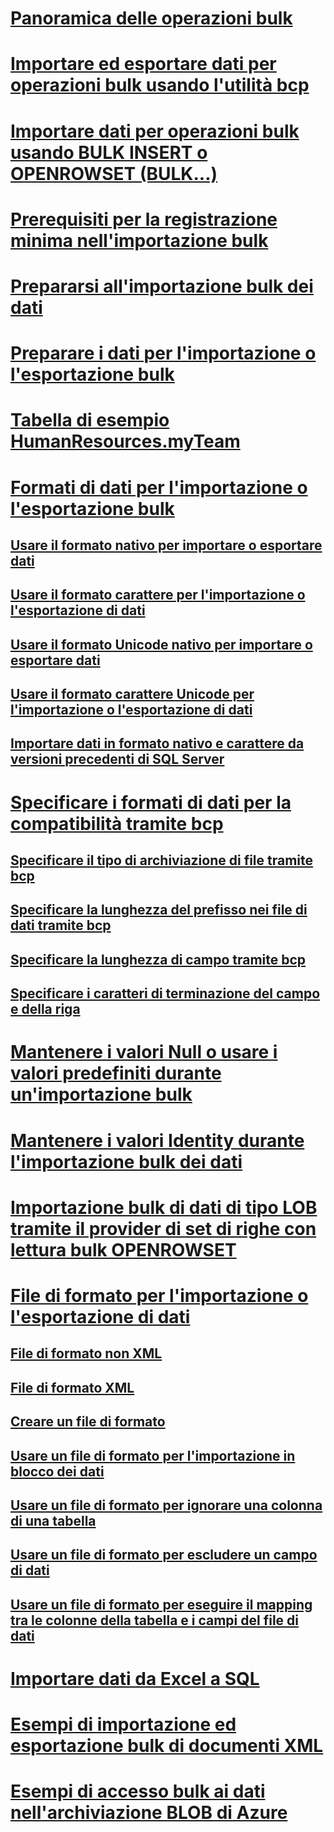 # [Panoramica delle operazioni bulk](bulk-import-and-export-of-data-sql-server.md)  
# [Importare ed esportare dati per operazioni bulk usando l'utilità bcp](import-and-export-bulk-data-by-using-the-bcp-utility-sql-server.md)  
# [Importare dati per operazioni bulk usando BULK INSERT o OPENROWSET (BULK...)](import-bulk-data-by-using-bulk-insert-or-openrowset-bulk-sql-server.md)  
# [Prerequisiti per la registrazione minima nell'importazione bulk](prerequisites-for-minimal-logging-in-bulk-import.md)  
# [Prepararsi all'importazione bulk dei dati](prepare-to-bulk-import-data-sql-server.md)  
# [Preparare i dati per l'importazione o l'esportazione bulk](prepare-data-for-bulk-export-or-import-sql-server.md)  
# [Tabella di esempio HumanResources.myTeam](humanresources-myteam-sample-table-sql-server.md)  
# [Formati di dati per l'importazione o l'esportazione bulk](data-formats-for-bulk-import-or-bulk-export-sql-server.md)  
## [Usare il formato nativo per importare o esportare dati](use-native-format-to-import-or-export-data-sql-server.md)  
## [Usare il formato carattere per l'importazione o l'esportazione di dati](use-character-format-to-import-or-export-data-sql-server.md)  
## [Usare il formato Unicode nativo per importare o esportare dati](use-unicode-native-format-to-import-or-export-data-sql-server.md)  
## [Usare il formato carattere Unicode per l'importazione o l'esportazione di dati](use-unicode-character-format-to-import-or-export-data-sql-server.md)  
## [Importare dati in formato nativo e carattere da versioni precedenti di SQL Server](import-native-and-character-format-data-from-earlier-versions-of-sql-server.md)  
# [Specificare i formati di dati per la compatibilità tramite bcp](specify-data-formats-for-compatibility-when-using-bcp-sql-server.md)  
## [Specificare il tipo di archiviazione di file tramite bcp](specify-file-storage-type-by-using-bcp-sql-server.md)  
## [Specificare la lunghezza del prefisso nei file di dati tramite bcp](specify-prefix-length-in-data-files-by-using-bcp-sql-server.md)  
## [Specificare la lunghezza di campo tramite bcp](specify-field-length-by-using-bcp-sql-server.md)  
## [Specificare i caratteri di terminazione del campo e della riga](specify-field-and-row-terminators-sql-server.md)  
# [Mantenere i valori Null o usare i valori predefiniti durante un'importazione bulk](keep-nulls-or-use-default-values-during-bulk-import-sql-server.md)  
# [Mantenere i valori Identity durante l'importazione bulk dei dati](keep-identity-values-when-bulk-importing-data-sql-server.md)  
# [Importazione bulk di dati di tipo LOB tramite il provider di set di righe con lettura bulk OPENROWSET](bulk-import-large-object-data-with-openrowset-bulk-rowset-provider.md)  
# [File di formato per l'importazione o l'esportazione di dati](format-files-for-importing-or-exporting-data-sql-server.md)  
## [File di formato non XML](non-xml-format-files-sql-server.md)  
## [File di formato XML](xml-format-files-sql-server.md)  
## [Creare un file di formato](create-a-format-file-sql-server.md)  
## [Usare un file di formato per l'importazione in blocco dei dati](use-a-format-file-to-bulk-import-data-sql-server.md)  
## [Usare un file di formato per ignorare una colonna di una tabella](use-a-format-file-to-skip-a-table-column-sql-server.md)  
## [Usare un file di formato per escludere un campo di dati](use-a-format-file-to-skip-a-data-field-sql-server.md)  
## [Usare un file di formato per eseguire il mapping tra le colonne della tabella e i campi del file di dati](use-a-format-file-to-map-table-columns-to-data-file-fields-sql-server.md)
# [Importare dati da Excel a SQL](import-data-from-excel-to-sql.md)  
# [Esempi di importazione ed esportazione bulk di documenti XML](examples-of-bulk-import-and-export-of-xml-documents-sql-server.md)  
# [Esempi di accesso bulk ai dati nell'archiviazione BLOB di Azure](examples-of-bulk-access-to-data-in-azure-blob-storage.md)  
